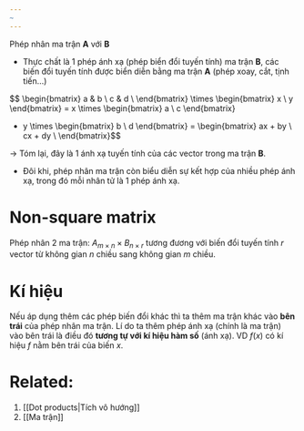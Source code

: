 ```yaml
---
~
---
```


Phép nhân ma trận **A** với **B**
- Thực chất là 1 phép ánh xạ (phép biển đổi tuyến tính) ma trận **B**, các biến đổi tuyến tính được biển diễn bằng ma trận **A** (phép xoay, cắt, tịnh tiến...)

$$ \begin{bmatrix}
a & b \\
c & d \\
\end{bmatrix} \times \begin{bmatrix}
x \\ y
\end{bmatrix} 
= x \times \begin{bmatrix} a \\ c \end{bmatrix} 
+ y \times \begin{bmatrix} b \\ d \end{bmatrix} = \begin{bmatrix}
ax + by \\
cx + dy \\
\end{bmatrix}$$

-> Tóm lại, đây là 1 ánh xạ tuyến tính của các vector trong ma trận **B**. 

- Đôi khi, phép nhân ma trận còn biểu diễn sự kết hợp của nhiều phép ánh xạ, trong đó mỗi nhân tử là 1 phép ánh xạ.

# Non-square matrix
Phép nhân 2 ma trận: $A_{m \times n} \times B_{n \times r}$ tương đương với biến đổi tuyến tính $r$ vector từ không gian $n$ chiều sang không gian $m$ chiều.

# Kí hiệu
Nếu áp dụng thêm các phép biến đổi khác thì ta thêm ma trận khác vào **bên trái** của phép nhân ma trận. Lí do ta thêm phép ánh xạ (chính là ma trận) vào bên trái là điều đó **tương tự với kí hiệu hàm số** (ánh xạ). VD $f(x)$ có kí hiệu $f$ nằm bên trái của biến $x$.

# Related:
1. [[Dot products|Tích vô hướng]]
2. [[Ma trận]]